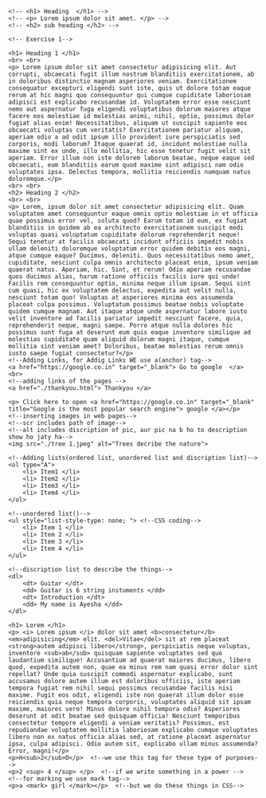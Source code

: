 <!DOCTYPE html>
<html lang="en">
<head>
    <meta charset="UTF-8">
    <meta name="viewport" content="width=device-width, initial-scale=1.0">
    <title>TASK1</title>
</head>
<body>
    <!-- <h1> Heading 1 </h1>  LARGEST HEADING -->
    <!-- <h2> Heading 2 </h2> -->
    <!-- 3rd one heading ctrl + forward slash  -->
    <!-- <h3> Heading 3 </h3> -->
    <!-- <h4> Heading 4 </h4> -->
    <!-- <h5> Heading 5 </h5> -->
    <!-- <h6> Heading 6 </h6> -->
    <!-- <p> This is a book <br> on the table </p> for next line or break we use break tag <br> -->
    <!-- <p>Lorem ipsum dolor sit amet consectetur adipisicing elit. Magni a, neque optio earum ex eaque voluptatum quasi quod repudiandae hic, commodi impedit ipsum fuga saepe quis itaque magnam perspiciatis possimus.</p> -->
    <!-- <p>Lorem ipsum dolor sit amet consectetur adipisicing elit. Nihil, architecto?</p> -->

    <!-- <h1> Heading  </h1> -->
    <!-- <p> Lorem ipsum dolor sit amet. </p> -->
    <!-- <h2> sub heading </h2> -->

    <!-- Exercise 1-->

    <h1> Heading 1 </h1>
    <br> <br>
    <p> Lorem ipsum dolor sit amet consectetur adipisicing elit. Aut corrupti, obcaecati fugit illum nostrum blanditiis exercitationem, ab in doloribus distinctio magnam asperiores veniam. Exercitationem consequatur excepturi eligendi sunt iste, quis ut dolore totam eaque rerum at hic magni quo consequuntur qui cumque cupiditate laboriosam adipisci est explicabo recusandae id. Voluptatem error esse nesciunt nemo aut aspernatur fuga eligendi voluptatibus dolorum maiores atque facere eos molestiae id molestias animi, nihil, optio, possimus dolor fugiat alias enim! Necessitatibus, aliquam ut suscipit sapiente eos obcaecati voluptas cum veritatis? Exercitationem pariatur aliquam, aperiam odio a ad odit ipsum illo provident iure perspiciatis sed corporis, modi laborum? Itaque quaerat id, incidunt molestiae nulla maxime sint ex unde, illo mollitia, hic esse tenetur fugit velit sit aperiam. Error illum non iste dolorem laborum beatae, neque eaque sed obcaecati, eum blanditiis earum quod maxime sint adipisci nam odio voluptates ipsa. Delectus tempora, mollitia reiciendis numquam natus doloremque.</p>
    <br> <br>
    <h2> Heading 2 </h2>
    <br> <br>
    <p> Lorem, ipsum dolor sit amet consectetur adipisicing elit. Quam voluptatem amet consequuntur eaque omnis optio molestiae in et officia quae possimus error vel, soluta quod? Earum totam id eum, ex fugiat blanditiis in quidem ab ea architecto exercitationem suscipit modi voluptas quasi voluptatum cupiditate dolorum reprehenderit neque! Sequi tenetur at facilis obcaecati incidunt officiis impedit nobis ullam deleniti doloremque voluptatum error quidem debitis eos magni, atque cumque eaque? Ducimus, deleniti. Quos necessitatibus nemo amet, cupiditate, nesciunt culpa omnis architecto placeat enim, ipsum veniam quaerat natus. Aperiam, hic. Sint, et rerum! Odio aperiam recusandae quos ducimus alias, harum ratione officiis facilis iure qui unde! Facilis rem consequuntur optio, minima neque illum ipsam. Sequi sint cum quasi, hic ex voluptatem delectus, expedita aut velit nulla, nesciunt totam quo! Voluptas at asperiores minima eos assumenda placeat culpa possimus. Voluptatum possimus beatae nobis voluptate quidem cumque magnam. Aut itaque atque unde aspernatur labore iusto velit inventore ad facilis pariatur impedit nesciunt facere, quia, reprehenderit neque, magni saepe. Porro atque nulla dolores hic possimus sunt fuga at deserunt eum quis eaque inventore similique ad molestias cupiditate quam aliquid dolorum magni itaque, cumque mollitia sint veniam amet? Doloribus, beatae molestias rerum omnis iusto saepe fugiat consectetur?</p>
    <!--Adding Links, for Addig Links WE use a(anchor) tag-->
    <a href="https://google.co.in" target="_blank"> Go to google  </a>
    <br>
    <!--adding links of the pages -->
    <a href="./thankyou.html"> Thankyou </a>
<!--agr page kisi aur folder ma ho to osma folder ka nam aur / deni hoty ha aur .. dalna ha yani aik folder back warna wo access ni karta -->
<!--Excercise 2-->    
    <p> Click here to open <a href="https://google.co.in" target="_blank" title="Google is the most popular search engine"> google </a></p>
    <!--inserting images in web pages-->
    <!--scr includes path of image-->
    <!--alt includes discription of pic, aur pic na b ho to description show ho jaty ha-->
    <img src="./tree 1.jpeg" alt="Trees decribe the nature">

    <!--Adding lists(ordered list, unordered list and discription list)-->
    <ol type="A">
        <li> Item1 </li>
        <li> Item2 </li>
        <li> Item3 </li>
        <li> Item4 </li>
    </ol>

    <!--unordered list()-->
    <ul style="list-style-type: none; "> <!--CSS coding-->
        <li> Item 1 </li>
        <li> Item 2 </li>
        <li> Item 3 </li>
        <li> Item 4 </li>
    </ul>

    <!--discription list to describe the things-->
    <dl> 
        <dt> Guitar </dt>
        <dd> Guitar is 6 string instuments </dd>
        <dt> Introduction </dt>
        <dd> My name is Ayesha </dd>
    </dl>


   <!--tags for formatting-->
   <!-- for bolding we use <b> tag, instead of b <tag> we use <strong> tag -->
   <!--for italic we use <i> tag, instead of i tag we use <em> ephases tag now a days -->
   <!--for strikethrough we use <del> tag -->
   <!--forr writting subscript we use <sub> tag-->
    <h1> Lorem </h1>
    <p> <i> Lorem ipsum </i> dolor sit amet <b>consectetur</b> <em>adipisicing</em> elit. <del>Vitae</del> sit at rem placeat <strong>autem adipisci libero</strong>, perspiciatis neque voluptas, inventore <sub>ab</sub> quisquam sapiente voluptates sed quo laudantium similique! Accusantium ad quaerat maiores ducimus, libero quod, expedita autem non, quae ea minus rem nam quasi error dolor sint repellat? Unde quia suscipit commodi aspernatur explicabo, sunt accusamus dolore autem illum est doloribus officiis, iste aperiam tempora fugiat rem nihil sequi possimus recusandae facilis nisi maxime. Fugit eos odit, eligendi iste non quaerat illum dolor esse reiciendis quia neque tempora corporis, voluptates aliquid sit ipsam maxime, maiores vero! Minus dolore nihil tempora odio? Asperiores deserunt at odit beatae sed quisquam officia! Nesciunt temporibus consectetur tempore eligendi a veniam veritatis? Possimus, est repudiandae voluptatem mollitia laboriosam explicabo cumque voluptates libero non ex natus officia alias sed, at ratione placeat aspernatur ipsa, culpa adipisci. Odio autem sit, explicabo ullam minus assumenda? Error, magni!</p>
    <p>H<sub>2</sub>O</p>  <!--we use this tag for these type of purposes-->
    <p>2 <sup> 4 </sup> </p>  <!--if we write something in a power -->
    <!--for marking we use mark tag-->
    <p>a <mark> girl </mark></p>  <!--but we do these things in CSS-->


</body>
</html>
